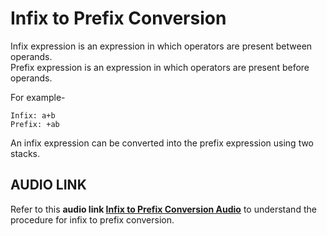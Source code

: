# Infix to Prefix Conversion
Infix expression is an expression in which operators are present between operands.
<br>
Prefix expression is an expression in which operators are present before operands.

For example-
```
Infix: a+b
Prefix: +ab
```

An infix expression can be converted into the prefix expression using two stacks.<br>
## AUDIO LINK
Refer to this **audio link [Infix to Prefix Conversion Audio](https://drive.google.com/file/d/1QBywEx6_TVLQWteL4iQipMB2Uv3pNQVM/view?usp=sharing)** to understand the procedure for infix to prefix conversion.
